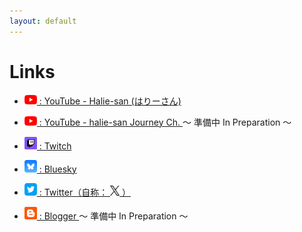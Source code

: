 ```yaml
---
layout: default
---
```


# Links

* <a href="https://www.youtube.com/@halie-san"> <img src="./img/youtube.png" width="20"> : YouTube - Halie-san (はりーさん) </a>

* <a href="https://www.youtube.com/@halie-san-journey"> <img src="./img/youtube.png" width="20"> : YouTube - halie-san Journey Ch. </a> ～ 準備中 In Preparation ～

* <a href="https://www.twitch.tv/haliesan_t"> <img src="./img/twitch.png" width="20"> : Twitch </a>

* <a href="https://bsky.app/profile/haliesan.com"> <img src="./img/bluesky.png" width="20"> : Bluesky </a>

* <a href="https://twitter.com/haliesan_t_jp"> <img src="./img/twitter.png" width="20"> : Twitter（自称： <img src="./img/x_t.png" width="15"> ） </a>

* <a href="https://haliesan.blogspot.com/"> <img src="./img/blogger.png" width="20"> : Blogger </a> ～ 準備中 In Preparation ～

